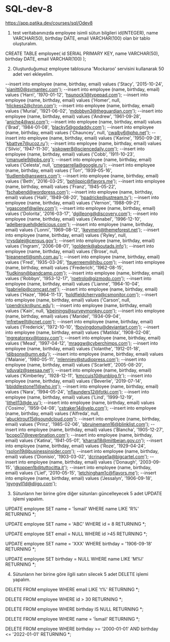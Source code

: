 # SQL-dev-8
https://app.patika.dev/courses/sql/Odev8


1) test veritabanınızda employee isimli sütun bilgileri id(INTEGER), name VARCHAR(50), birthday DATE, email VARCHAR(100) olan bir tablo oluşturalım.

CREATE TABLE employee(
	id SERIAL PRIMARY KEY,
	name VARCHAR(50),
	birthday DATE,
	email VARCHAR(100)
);


2) Oluşturduğumuz employee tablosuna 'Mockaroo' servisini kullanarak 50 adet veri ekleyelim.



--insert into employee (name, birthday, email) values ('Stacy', '2015-10-24', 'sianitti0@symantec.com');
--insert into employee (name, birthday, email) values ('Harri', '1970-01-12', 'hsunock1@typepad.com');
--insert into employee (name, birthday, email) values ('Homer', null, 'hlickess2@chron.com');
--insert into employee (name, birthday, email) values ('Murial', '1921-06-02', 'mdobbyn3@theguardian.com');
--insert into employee (name, birthday, email) values ('Andrew', '1961-09-28', 'aniche4@wsj.com');
--insert into employee (name, birthday, email) values ('Brad', '1984-01-08', 'blacky5@godaddy.com');
--insert into employee (name, birthday, email) values ('Chauncey', null, 'cwalby6@php.net');
--insert into employee (name, birthday, email) values ('Karine', '1950-09-28', 'kbattye7@ucoz.ru');
--insert into employee (name, birthday, email) values ('Silvio', '1947-11-30', 'siskower8@sciencedaily.com');
--insert into employee (name, birthday, email) values ('Cobb', '1911-10-23', 'cmanuele9@pbs.org');
--insert into employee (name, birthday, email) values ('Celesta', null, 'cmegarrella@google.ru');
--insert into employee (name, birthday, email) values ('Torr', '1939-05-16', 'tludlemb@answers.com');
--insert into employee (name, birthday, email) values ('Beth', '2016-03-25', 'bphlippic@flavors.me');
--insert into employee (name, birthday, email) values ('Franz', '1945-05-22', 'fschabend@wordpress.com');
--insert into employee (name, birthday, email) values ('Halli', '1949-08-20', 'hpadricke@ustream.tv');
--insert into employee (name, birthday, email) values ('Vernon', '1988-09-21', 'vgasconef@wiley.com');
--insert into employee (name, birthday, email) values ('Dolorita', '2016-03-17', 'dgilleong@discovery.com');
--insert into employee (name, birthday, email) values ('Annabel', '1996-12-10', 'adelbergueh@delicious.com');
--insert into employee (name, birthday, email) values ('Lonni', '1969-08-12', 'lkeymeri@themeforest.net');
--insert into employee (name, birthday, email) values ('Ryley', null, 'rrysdalej@census.gov');
--insert into employee (name, birthday, email) values ('Ingram', '2006-08-01', 'igoldenk@aboutads.info');
--insert into employee (name, birthday, email) values ('Brose', null, 'bjeanenetl@smh.com.au');
--insert into employee (name, birthday, email) values ('Fred', '1935-03-26', 'fquerreem@hibu.com');
--insert into employee (name, birthday, email) values ('Frederich', '1962-08-15', 'fjudkinsn@bandcamp.com');
--insert into employee (name, birthday, email) values ('Robbyn', '1953-12-17', 'rpetrolo@gizmodo.com');
--insert into employee (name, birthday, email) values ('Lianne', '1964-10-04', 'lgabrielip@comcast.net');
--insert into employee (name, birthday, email) values ('Haze', '1964-11-13', 'holdfieldcherryq@csmonitor.com');
--insert into employee (name, birthday, email) values ('Carson', null, 'cpendrickr@unc.edu');
--insert into employee (name, birthday, email) values ('Kain', null, 'kbeinings@surveymonkey.com');
--insert into employee (name, birthday, email) values ('Maridel', '1934-09-04', 'mfretwellt@cnet.com');
--insert into employee (name, birthday, email) values ('Frederick', '1972-10-10', 'fbovingdonu@deviantart.com');
--insert into employee (name, birthday, email) values ('Matilda', '1908-02-08', 'mgreatorexv@topsy.com');
--insert into employee (name, birthday, email) values ('Mead', '1997-04-12', 'mraggw@cyberchimps.com');
--insert into employee (name, birthday, email) values ('Iolanthe', '1912-01-18', 'idibsonx@umn.edu');
--insert into employee (name, birthday, email) values ('Malanie', '1980-05-11', 'mlenniey@studiopress.com');
--insert into employee (name, birthday, email) values ('Scarlett', '2005-08-20', 'sduvalz@seesaa.net');
--insert into employee (name, birthday, email) values ('Kimberley', '1928-12-11', 'kmccuis10@unblog.fr');
--insert into employee (name, birthday, email) values ('Beverlie', '2019-07-14', 'bbiddlestone11@who.int');
--insert into employee (name, birthday, email) values ('Nara', '1994-05-24', 'nflaunders12@fotki.com');
--insert into employee (name, birthday, email) values ('Lind', '1999-12-19', 'lithell13@de.vu');
--insert into employee (name, birthday, email) values ('Cosimo', '1959-04-08', 'cstraker14@yelp.com');
--insert into employee (name, birthday, email) values ('Alfreda', null, 'abucktrout15@soundcloud.com');
--insert into employee (name, birthday, email) values ('Prinz', '1985-02-06', 'pbruinemann16@blinklist.com');
--insert into employee (name, birthday, email) values ('Blancha', '1905-12-27', 'bcopo17@reverbnation.com');
--insert into employee (name, birthday, email) values ('Katina', '1941-05-01', 'kharral18@miitbeian.gov.cn');
--insert into employee (name, birthday, email) values ('Roze', '1929-04-24', 'rsolon19@businessinsider.com');
--insert into employee (name, birthday, email) values ('Dionisio', '1903-03-02', 'dcrinage1a@bigcartel.com');
--insert into employee (name, birthday, email) values ('Donaugh', '2003-09-15', 'dkoppen1b@tuttocitta.it');
--insert into employee (name, birthday, email) values ('Lief', '2010-05-15', 'letchingham1c@flavors.me');
--insert into employee (name, birthday, email) values ('Jessalyn', '1906-09-18', 'jgyngyll1d@diigo.com');

3) Sütunların her birine göre diğer sütunları güncelleyecek 5 adet UPDATE işlemi yapalım.

UPDATE employee
SET name = 'İsmail'
WHERE name LIKE 'R%'
RETURNING *;

UPDATE employee
SET name = 'ABC'
WHERE id = 8
RETURNING *;

UPDATE employee
SET email = NULL
WHERE id >45
RETURNING *;

UPDATE employee
SET name = 'XXX'
WHERE birthday = '1906-09-18'
RETURNING *;

UPDATE employee
SET birthday = NULL
WHERE name LIKE 'M%l'
RETURNING *;

4) Sütunların her birine göre ilgili satırı silecek 5 adet DELETE işlemi yapalım.

DELETE FROM employee
WHERE email LIKE 't%'
RETURNING *;

DELETE FROM employee
WHERE id > 30
RETURNING *;

DELETE FROM employee
WHERE birthday IS NULL
RETURNING *;

DELETE FROM employee
WHERE name = 'İsmail'
RETURNING *;

DELETE FROM employee 
WHERE  birthday >= '2000-01-01'
AND birthday <= '2022-01-01'
RETURNING *;
